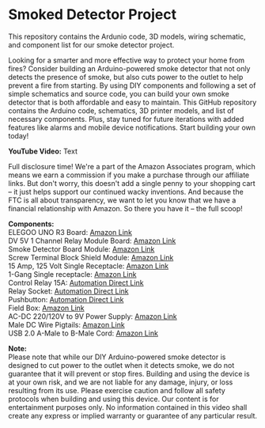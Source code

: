 # Smoked Detector Project
This repository contains the Ardunio code, 3D models, wiring schematic, and component list for our smoke detector project.


Looking for a smarter and more effective way to protect your home from fires? Consider building an Arduino-powered smoke detector that not only detects the presence of smoke, but also cuts power to the outlet to help prevent a fire from starting. By using DIY components and following a set of simple schematics and source code, you can build your own smoke detector that is both affordable and easy to maintain. This GitHub repository contains the Arduino code, schematics, 3D printer models, and list of necessary components. Plus, stay tuned for future iterations with added features like alarms and mobile device notifications. Start building your own today!


**YouTube Video:** Text 


Full disclosure time! We're a part of the Amazon Associates program, which means we earn a commission if you make a purchase through our affiliate links. But don't worry, this doesn't add a single penny to your shopping cart – it just helps support our continued wacky inventions. And because the FTC is all about transparency, we want to let you know that we have a financial relationship with Amazon. So there you have it – the full scoop!

**Components:**</br>
ELEGOO UNO R3 Board: [Amazon Link](https://amzn.to/3Yrktj8)</br>
DV 5V 1 Channel Relay Module Board: [Amazon Link](https://amzn.to/3jSvR8Q)</br>
Smoke Detector Board Module: [Amazon Link](https://amzn.to/3S8S3Zf)</br>
Screw Terminal Block Shield Module: [Amazon Link](https://amzn.to/3HUIisL)</br>
15 Amp, 125 Volt Single Receptacle: [Amazon Link](https://amzn.to/3HWzlz0)</br>
1-Gang Single receptacle: [Amazon Link](https://amzn.to/3ljRPSr)</br>
Control Relay 15A: [Automation Direct Link](https://www.automationdirect.com/adc/shopping/catalog/relays_-z-_timers/electro-mechanical_relays/782-2c-120a)</br>
Relay Socket: [Automation Direct Link](https://www.automationdirect.com/adc/shopping/catalog/relays_-z-_timers/relay_-a-_timer_sockets/782-2c-skt)</br>
Pushbutton: [Automation Direct Link](https://www.automationdirect.com/adc/shopping/catalog/pushbuttons_-z-_switches_-z-_indicators/pushbuttons/gcx1111)</br>
Field Box: [Amazon Link](https://amzn.to/3IfM40b)</br>
AC-DC 220/120V to 9V Power Supply: [Amazon Link](https://amzn.to/3HYe8Fb)</br>
Male DC Wire Pigtails: [Amazon Link](https://amzn.to/3jL6IwZ)</br>
USB 2.0 A-Male to B-Male Cord: [Amazon Link](https://amzn.to/3XptMyW)</br>

**Note:**</br>
Please note that while our DIY Arduino-powered smoke detector is designed to cut power to the outlet when it detects smoke, we do not guarantee that it will prevent or stop fires. Building and using the device is at your own risk, and we are not liable for any damage, injury, or loss resulting from its use. Please exercise caution and follow all safety protocols when building and using this device. Our content is for entertainment purposes only. No information contained in this video shall create any express or implied warranty or guarantee of any particular result.
